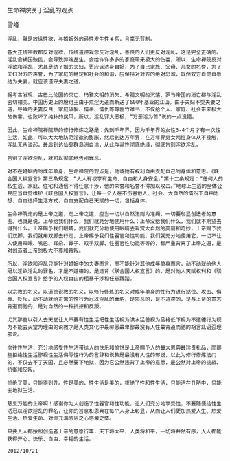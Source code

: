 生命禅院关于淫乱的观点

雪峰


    淫乱，就是放纵性欲，与婚姻外的异性发生性关系，且毫无节制。

    各大正统宗教都反对淫欲，传统道德观念反对淫乱，善良的人们更反对淫乱，这是完全正确的。淫乱会祸国殃民，会导致弊端丛生，会给许许多多的家庭带来极大的伤害，所以，生命禅院反对淫欲和淫乱，尤其是结了婚的夫妇，更应该洁身自好，为了自己家族、父母、儿女的名誉，为了夫妇对方的声誉，为了家庭的稳定和社会的和谐，应保持对对方的绝对忠诚，既然双方自觉自愿结为夫妻，就应该谨守夫妻之道。

    据考古发现，古巴比伦国的灭亡、玛雅文明的消失、希腊文明的沉落、罗马帝国的消亡都与淫乱密切相关。中国历史上的殷纣王由于荒淫无道而断送了600年基业的江山。由于夫妇不受夫妻之道，导致的夫妻反目、家庭破裂、情杀、情仇等等罄竹难书，不仅给个人、家庭、社会带来极大的伤害，也败坏了纯朴的民风，所以，淫乱罪大恶极，“万恶淫为首”说的一点没错。

    因此，生命禅院禅院草的修行修炼之路是：先到千年界，因为千年界的女性3-4个月才有一次性生活，如此，可以大大地防范淫欲的膨胀，然后到达万年界，在万年界男女两性身体从不接触，淫乱无从谈起，最后到达仙岛群岛洲自洽，从此与异性彻底绝缘，彻底告别淫欲淫乱。

    告别了淫欲淫乱，就可以彻底地告别罪恶。

    对不在婚姻内的成年单身，生命禅院的观点是，他或她有权利自由支配自己的身体和意志。《联合国人权宣言》第三条规定：“人人有权享有生命、自由和人身安全。”第十二条规定：“任何人的私生活、家庭、住宅和通信不得任意干涉，他的荣誉和名誉不得加以攻击。”地球上生活的全体公民应当自觉维护《联合国人权宣言》，让每一个人在不伤害他人、社会、大自然的情况下自由思想、自由选择生活方式，自由支配自己天赋的一切，包括身体。

    生命禅院走的是上帝之道，走上帝之道，应当一切以自然法则为准绳，一切要彰显创造者的意图。也就是说，上帝给我们什么，我们就充分地使用什么；上帝没给我们什么，我们就不期望去得到什么。上帝赐予我们眼睛，我们就充分地使用眼睛去观赏大自然的美丽和奇妙，上帝赐予我们双脚，我们就用双脚去行走，上帝赐予我们性器官和性功能，我们就充分地使用它，一切不让人使用双眼、嘴巴、耳朵、鼻子、双手双脚、性器官性功能等等的，都严重背离了上帝之道，是对创造者上帝的极大不尊和背叛。

    所以，淫欲和淫乱只能针对婚姻中的夫妻而言，而不能针对其他成年单身而言，动不动就给他人冠以淫欲淫乱的罪名，才是不道德的，是违背《联合国人权宣言》的，是对他人天赋权利和《联合国人权宣言》给予的人权自由的粗暴干涉和任意践踏。

    以宗教的名义，以道德说教的名义，以修行修炼的名义对成年单身的性行为进行挞伐、攻击、侮辱、贬斥，动不动就给正常的性行为冠以淫乱的罪名，是邪恶的，是不道德的，是与上帝的意志背道而驰的，是对自然的一种抗拒和反叛。

    尤其那些以引人去天堂让人不要有性生活把性生活视为洪水猛兽视为品格低下视为不道德行为视为不能去天堂为理由的说教才是人类文化中最邪恶最卑鄙最没有人性最背道而驰的胡言乱语歪理邪说。

    向往性生活，充分地感受性生活带给人的快乐和愉悦是上帝赐予人的最大恩典最珍贵礼品，而那些拒绝性生活鄙视性生活侮辱性行为的言辞和说教是最没有人性的邪说，以此为修行修炼法门的，不仅去不了天国，且必然要下地狱，因为它公然违背了上帝的意愿，是公然对上帝的挑战、抗衡和反叛。

    拒绝了美，只能得到丑。性是美的，性生活是美的，拒绝了性和性生活，只能活在丑陋中，只能去地狱生活。

    慈爱万能的上帝啊！感谢你为人创造了性器官和性功能，让人们充分地享受性，不要随便给性生活冠以淫欲淫乱的罪名，让你的旨意和恩典在每个人身上彰显，从而让人们更加热爱人生、热爱生活、热爱生命、对你充满感恩之心感激之情。

    只要人人都按照创造者上帝的意愿行事，天下将太平，人类将和平，一切将井然有序，人人都能获得开心、快乐、自由、幸福的生活。

    2012/10/21



